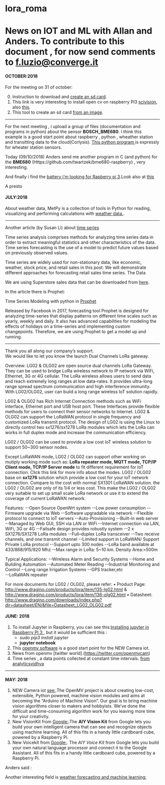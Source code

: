 # lora_roma
News on IOT and ML with Allan and Anders. To contribute to this document , for now send comments to f.luzio@converge.it
======================================================================================================================
#### OCTOBER:2018
For the meeting on  31 of october:

0. Instruction to download and [create an sd card](https://www.raspberrypi.org/documentation/installation/installing-images/).
1. This link is very interesting to install open cv on raspberry PI3  [scivision](https://www.scivision.co/install-opencv-python-windows/), also [this](https://github.com/skvark/opencv-python).
2. This tool to create an sd card [from an image](https://etcher.io/?ref=etcher_update).



-----------------------------------------------------------------------------------------------------------------------

For the next meeting , i upload a group of files (documentation and programs in python) about the sensor **BOSCH_BME680**.
I think this example is a good start point about raspberry , python , wheather station and transitting data to the cloud(Corlysis).
[This python program ](https://github.com/ControlEverythingCommunity/BME280/blob/master/Python/BME280.py )is expressly for wheater station sensors.

Today (09/10/2018) Anders send me another program in C (and python) for the **BME680**
(Https://github.com/twartzek/bme680-raspberry) , very interesting.

And finally i find the [battery i'm looking for Rapberry pi 3](https://www.crowdsupply.com/silicognition/lifepo4wered-pi-plus).Look also at [this](https://www.tindie.com/products/xorbit/lifepo4weredpi3/)


A presto

#### JULY:2018


About weather data,  MetPy is a collection of tools in Python for reading, visualizing and performing calculations with [weather data.](https://github.com/Unidata/MetPy). 


----------------------------------------------------------------------------------------------
Another article (by Susan Li) about [time series](https://towardsdatascience.com/an-end-to-end-project-on-time-series-analysis-and-forecasting-with-python-4835e6bf050b)

Time series analysis comprises methods for analyzing time series data in order to extract meaningful statistics and other characteristics of the data. Time series forecasting is the use of a model to predict future values based on previously observed values.

Time series are widely used for non-stationary data, like economic, weather, stock price, and retail sales in this post. We will demonstrate different approaches for forecasting retail sales time series. 
The Data

We are using Superstore sales data that can be downloaded from [here](https://community.tableau.com/docs/DOC-1236).

In the article there is Prophet:

Time Series Modeling with python in [Prophet](https://research.fb.com/prophet-forecasting-at-scale/)

Released by Facebook in 2017, forecasting tool Prophet is designed for analyzing time-series that display patterns on different time scales such as yearly, weekly and daily. It also has advanced capabilities for modeling the effects of holidays on a time-series and implementing custom changepoints. Therefore, we are using Prophet to get a model up and running.

------------------------------------------------------
Thank you all along our company’s support.  
We would like to let you know the launch Dual Channels LoRa gateway. 
          
Overview: LG02 & OLG02 are open source dual channels LoRa Gateway. They can be used to bridge LoRa wireless network to IP network via WiFi, Ethernet, 3G or 4G cellular. The
LoRa wireless allows users to send data and reach extremely long ranges at low data-rates. It provides ultra-long range spread spectrum communication and high interference immunity. With LG02/OLG02, user can build a long range wireless IoT solution rapidly. 

LG02 & OLG02 has Rich Internet Connection methods such as WiFi interface, Ethernet port and USB host port. These Interfaces provide flexible methods for users to connect their sensor networks to Internet.
LG02 & OLG02 can support the LoRaWAN protocol in single frequency and customized LoRa transmit protocol. The design of LG02 is using the Linux to directly control two sx1276/sx1278 LoRa modules which lets the LoRa can works in full duplex mode and increase the communication efficiency.

LG02 / OLG02 can be used to provide a low cost IoT wireless solution to support 50~300 sensor nodes.
 
Except LoRaWAN mode, LG02 / OLG02 can support other working on mutiply working mode such as: **LoRa repeater mode, MQTT mode, TCP/IP Client mode, TCP/IP Server mode** to fit different requirement for IoT connection. Click this link for more info about the modes. 
LG02 / OLG02 base on **sx1276** solution which provide a low cost for your IoT network connection. Compare to the cost with normal SX1301 LoRaWAN solution. the LG02 / OLG02 are only of its 1/4 or less cost. This make the LG02 / OLG02 very suitable to set up small scale LoRa network or use it to extend the coverage of current LoRaWAN network. 
 
Features: 
   --Open Source OpenWrt system
   --Low power consumption
   --Firmware upgrade via Web
   --Software upgradable via network
   --Flexible protocol to connect to IoT servers
   --Auto-Provisioning
   --Built-in web server
   --Managed by Web GUI, SSH via LAN or WiFi
   --Internet connection via LAN, WiFi, 3G or 4G
   --Failsafe design provides robustly system
   --2 x SX1276/SX1278 LoRa modules
   --Full–duplex LoRa transceiver
   --Two receive channels, and one transmit channel
   --Limited support in LoRaWAN/ Support Private LoRa protocol
   --Support upto 300 nodes
   --LoRa band available at 433/868/915/920 Mhz
   --Max range in LoRa: 5~10 km. Density Area:>500m
 
Typical Applications: 
   --Wireless Alarm and Security Systems
   --Home and Building Automation
   --Automated Meter Reading
   --Industrial Monitoring and Control
   --Long range Irrigation Systems
   --GPS tracker,etc   
   --LoRaWAN repeater

For more documents for LG02 / OLG02, please refer: 
•	Product Page: http://www.dragino.com/products/lora/item/135-lg02.html & http://www.dragino.com/products/lora/item/136-olg02.html 
•	Datasheet: http://www.dragino.com/downloads/index.php?dir=datasheet/EN/&file=Datasheet_LG02_OLG02.pdf   




#### JUNE: 2018 

1. To install Jupyter in Raspberry, you can see this:[Installing jupyter in Raspberry PI 3 ](http://www.instructables.com/id/Jupyter-Notebook-on-Raspberry-Pi/), but it would be sufficient this :
    - *sudo pip3 install jupyter* 
    - **jupyter notebook**   
 2. This [openmv software](https://openmv.io/pages/download) is a good start point for the NEW Camera iot.
 3. News from openmv [twitter world].(https://twitter.com/openmvcam)
 4. Time series ,  a data points collected at constant time intervals. [from analyticsvidhya ](https://www.analyticsvidhya.com/blog/2016/02/time-series-forecasting-codes-python/)


---------------

#### MAY: 2018


1. NEW Camera iot  [see:](https://openmv.io/).The OpenMV project is about creating low-cost, extensible, Python powered, machine vision modules and aims at becoming the “Arduino of Machine Vision“. Our goal is to bring machine vision algorithms closer to makers and hobbyists. We’ve done the difficult and time-consuming algorithm work for you leaving more time for your creativity.
2. New VisionKit from [Google:](https://aiyprojects.withgoogle.com/).The **AIY Vision Kit** from Google lets you build your own intelligent camera that can see and recognize objects using machine learning. All of this fits in a handy little cardboard cube, powered by a Raspberry Pi.
3. New Voicekit  from [Google:](https://aiyprojects.withgoogle.com/voice/). The *AIY Voice Kit* from Google lets you build your own natural language processor and connect it to the Google Assistant. All of this fits in a handy little cardboard cube, powered by a Raspberry Pi.

Anders said :

Another interesting field is [weather forecasting and machine learning:](http://stackabuse.com/using-machine-learning-to-predict-the-weather-part-1/)
